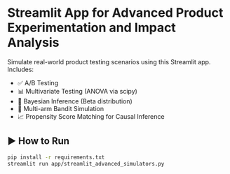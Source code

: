 # Streamlit App for Advanced Product Experimentation and Impact Analysis

Simulate real-world product testing scenarios using this Streamlit app. Includes:
- ✅ A/B Testing
- 📊 Multivariate Testing (ANOVA via scipy)
- 🧠 Bayesian Inference (Beta distribution)
- 🎯 Multi-arm Bandit Simulation
- 📈 Propensity Score Matching for Causal Inference

## ▶️ How to Run
```bash
pip install -r requirements.txt
streamlit run app/streamlit_advanced_simulators.py
```
